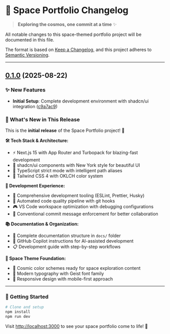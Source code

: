 # 🚀 Space Portfolio Changelog

> **Exploring the cosmos, one commit at a time** ✨

All notable changes to this space-themed portfolio project will be documented in this file.

The format is based on [Keep a Changelog](https://keepachangelog.com/en/1.0.0/), and this project adheres to [Semantic Versioning](https://semver.org/spec/v2.0.0.html).

---

## [0.1.0](https://github.com/user/space-portfolio/releases/tag/v0.1.0) (2025-08-22)

### ✨ New Features

* **Initial Setup**: Complete development environment with shadcn/ui integration ([c9a7ac9](https://github.com/user/space-portfolio/commit/c9a7ac9))

### 🎉 What's New in This Release

This is the **initial release** of the Space Portfolio project! 🌟

**🛠️ Tech Stack & Architecture:**
- ⚡ Next.js 15 with App Router and Turbopack for blazing-fast development
- 🎨 shadcn/ui components with New York style for beautiful UI
- 📘 TypeScript strict mode with intelligent path aliases
- 🎯 Tailwind CSS 4 with OKLCH color system

**🔧 Development Experience:**
- 🚀 Comprehensive development tooling (ESLint, Prettier, Husky)
- 🔄 Automated code quality pipeline with git hooks
- 🎮 VS Code workspace optimization with debugging configurations
- 📝 Conventional commit message enforcement for better collaboration

**📚 Documentation & Organization:**
- 📖 Complete documentation structure in `docs/` folder
- 🤖 GitHub Copilot instructions for AI-assisted development
- 📋 Development guide with step-by-step workflows

**🎨 Space Theme Foundation:**
- 🌌 Cosmic color schemes ready for space exploration content
- 🌟 Modern typography with Geist font family
- 📱 Responsive design with mobile-first approach

---

### 🚀 Getting Started

```bash
# Clone and setup
npm install
npm run dev
```

Visit [http://localhost:3000](http://localhost:3000) to see your space portfolio come to life! 🌠
